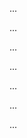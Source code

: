 <panel type="warning" header=":trophy: Can use intermediate-level sequence diagrams :star::star:" expandable expanded no-close>

<panel type="warning" header=":trophy: Can interpret sequence diagrams with reference frames :star::star:" expandable>
  <include src="../../book/uml/sequenceDiagrams/referenceFrames/full.md" />
  <panel header=":dart: Evidence" expanded>

...

  </panel>
</panel>

<panel type="warning" header=":trophy: Can interpret sequence diagrams with object deletion :star::star:" expandable>
  <include src="../../book/uml/sequenceDiagrams/objectDeletion/full.md" />
  <panel header=":dart: Evidence" expanded>

...

  </panel>
</panel>

<panel type="warning" header=":trophy: Can interpret sequence diagrams with self invocation :star::star:" expandable>
  <include src="../../book/uml/sequenceDiagrams/selfInvocation/full.md" />
  <panel header=":dart: Evidence" expanded>

...

  </panel>
</panel>

<panel type="warning" header=":trophy: Can interpret sequence diagrams with alternative paths :star::star:" expandable>
  <include src="../../book/uml/sequenceDiagrams/alternativePaths/full.md" />
  <panel header=":dart: Evidence" expanded>

...

  </panel>
</panel>

<panel type="warning" header=":trophy: Can interpret sequence diagrams with optional paths :star::star:" expandable>
  <include src="../../book/uml/sequenceDiagrams/optionalPaths/full.md" />
  <panel header=":dart: Evidence" expanded>

...

  </panel>
</panel>

<panel type="info" header=":trophy: Can draw intermediate level sequence diagrams :star::star::star:" expandable>
  <panel header=":dart: Evidence" expanded>

...

  </panel>
</panel>

<panel type="success" header=":trophy: Can interpret sequence diagrams with parallel paths :star::star::star::star:" expandable>
  <include src="../../book/uml/sequenceDiagrams/parallelPaths/full.md" />
  <panel header=":dart: Evidence" expanded>

...

  </panel>
</panel>

</panel>
